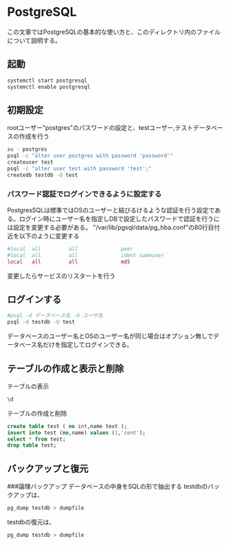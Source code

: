 # PostgreSQL

この文章ではPostgreSQLの基本的な使い方と、このディレクトリ内のファイルについて説明する。

## 起動
```bash
systemctl start postgresql
systemctl enable postgresql
```

## 初期設定
rootユーザー"postgres"のパスワードの設定と、testユーザー,テストデータベースの作成を行う

```bash
su - postgres
psql -c "alter user postgres with password 'password'"
createuser test
psql -c "alter user test with password 'test';"
createdb testdb -O test
```

### パスワード認証でログインできるように設定する
PostgresSQLは標準ではOSのユーザーと結びるけるような認証を行う設定である。ログイン時にユーザー名を指定しDBで設定したパスワードで認証を行うには設定を変更する必要がある。
"/var/lib/pgsql/data/pg_hba.conf"の80行目付近を以下のように変更する

```vi:/var/lib/pgsql/data/pg_hba.conf
#local  all         all              peer
#local  all         all              ident sameuser
local   all         all              md5
```
変更したらサービスのリスタートを行う


## ログインする
```bash
#psql -d データベース名 -U ユーザ名
psql -d testdb -U test
```
データベースのユーザー名とOSのユーザー名が同じ場合はオプション無しでデータベース名だけを指定してログインできる。

## テーブルの作成と表示と削除
テーブルの表示
```sql
\d

```
テーブルの作成と削除

```sql
create table test ( no int,name text );
insert into test (no,name) values (1,'cent');
select * from test;
drop table test;
```

## バックアップと復元
###論理バックアップ
データベースの中身をSQLの形で抽出する
testdbのバックアップは、
```bash
pg_dump testdb > dumpfile
```
testdbの復元は、
```bash
pg_dump testdb > dumpfile
```
